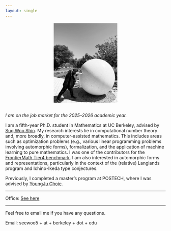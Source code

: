 ```yaml
---
layout: single
---
```


<figure>
<div style="text-align: center; margin-bottom: 2em">
<img src="assets/profile.jpeg" width="200" title="Me packing one sphere at Stanford"/>
</div>
</figure>


*I am on the job market for the 2025–2026 academic year.*

I am a fifth-year Ph.D. student in Mathematics at UC Berkeley, advised by [Sug Woo Shin](https://math.berkeley.edu/~swshin/).
My research interests lie in computational number theory and, more broadly, in computer-assisted mathematics. This includes areas such as optimization problems (e.g., various linear programming problems involving automorphic forms), formalization, and the application of machine learning to pure mathematics.
I was one of the contributors for the [FrontierMath Tier4 benchmark](https://epoch.ai/frontiermath/tier-4).
I am also interested in automorphic forms and representations, particularly in the context of the (relative) Langlands program and Ichino-Ikeda type conjectures.

Previously, I completed a master’s program at POSTECH, where I was advised by [YoungJu Choie](https://yjchoie.postech.ac.kr/).

---

Office: [See here](https://seewoo5.github.io/jekyll/update/2025/09/12/office-number.html)

---

Feel free to email me if you have any questions.

Email: seewoo5 + at + berkeley + dot + edu